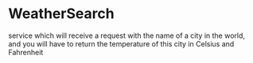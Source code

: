 # WeatherSearch
service which will receive a request with the name of a city in the world, and you will have to return the temperature of this city in Celsius and Fahrenheit
